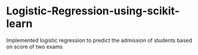 # Logistic-Regression-using-scikit-learn
Implemented logistic regression to predict the admission of students based on score of two exams
